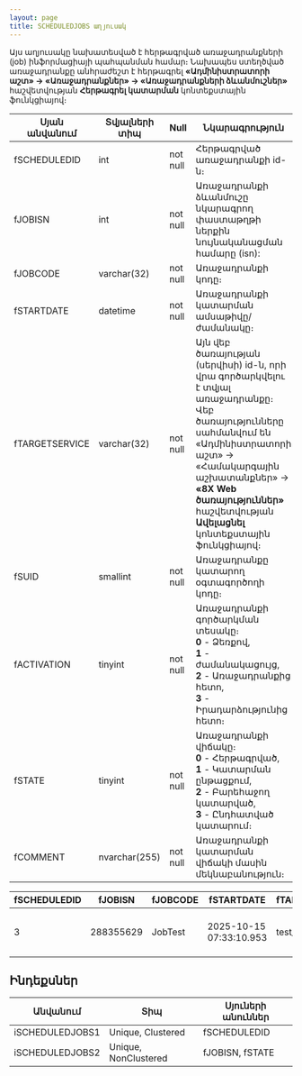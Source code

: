 ```yaml
---
layout: page
title: SCHEDULEDJOBS աղյուսակ
---
```


Այս աղյուսակը նախատեսված է հերթագրված առաջադրանքների (job) ինֆորմացիայի պահպանման համար։ Նախապես ստեղծված առաջադրանքը անհրաժեշտ է հերթագրել **«Ադմինիստրատորի աշտ» -> «Առաջադրանքներ» -> «Առաջադրանքների ձևանմուշներ»** հաշվետվության **Հերթագրել կատարման** կոնտեքստային ֆունկցիայով։

| Սյան անվանում | Տվյալների տիպ | Null | Նկարագրություն |
| --- | --- | --- | --- |
| fSCHEDULEDID	    | int	        | not null | Հերթագրված առաջադրանքի id-ն։ |
| fJOBISN	        | int	        | not null | Առաջադրանքի ձևանմուշը նկարագրող փաստաթղթի ներքին նույնականացման համարը (isn):         |
| fJOBCODE	        | varchar(32)	| not null | Առաջադրանքի կոդը։         |
| fSTARTDATE	    | datetime	    | not null | Առաջադրանքի կատարման ամսաթիվը/ժամանակը։         |
| fTARGETSERVICE	| varchar(32)	| not null | Այն վեբ ծառայության (սերվիսի) id-ն, որի վրա գործարկվելու է տվյալ առաջադրանքը։ <br> Վեբ ծառայությունները սահմանվում են «Ադմինիստրատորի աշտ» -> «Համակարգային աշխատանքներ» -> **«8X Web ծառայություններ»** հաշվետվության **Ավելացնել** կոնտեքստային ֆունկցիայով։         |
| fSUID	        	| smallint      | not null | Առաջադրանքը կատարող օգտագործողի կոդը։         |
| fACTIVATION	    | tinyint	    | not null | Առաջադրանքի գործարկման տեսակը։  <br> **0** - Ձեռքով, <br> **1** - ժամանակացույց, <br> **2** - Առաջադրանքից հետո, <br> **3** - Իրադարձությունից հետո։          |
| fSTATE	        | tinyint	    | not null | Առաջադրանքի վիճակը։  <br> **0** - Հերթագրված,  <br> **1** - Կատարման ընթացքում,  <br> **2** - Բարեհաջող կատարված,  <br> **3** - Ընդհատված կատարում։         |
| fCOMMENT	        | nvarchar(255)	| not null | Առաջադրանքի կատարման վիճակի մասին մեկնաբանություն։         |

| fSCHEDULEDID | fJOBISN | fJOBCODE | fSTARTDATE | fTARGETSERVICE | fSUID | fACTIVATION | fSTATE | fCOMMENT |
| --- | --- | --- | --- | --- | --- | --- | --- | --- |
| 3 | 288355629 | JobTest | 2025-10-15 07:33:10.953 | test_bankdb | 10 | 0 | 2 | Job execution completed successfully |

## Ինդեքսներ

| Անվանում | Տիպ | Սյուների անուններ |
| --- | --- | --- |
| iSCHEDULEDJOBS1  | Unique, Clustered     | fSCHEDULEDID     |
| iSCHEDULEDJOBS2  | Unique, NonClustered  | fJOBISN, fSTATE  |




